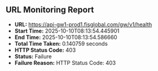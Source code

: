 ## URL Monitoring Report

- **URL:** https://api-gw1-prod1.fisglobal.com/gw/v1/health
- **Start Time:** 2025-10-10T08:13:54.445901
- **End Time:** 2025-10-10T08:13:54.586660
- **Total Time Taken:** 0.140759 seconds
- **HTTP Status Code:** 403
- **Status:** Failure
- **Failure Reason:** HTTP Status Code: 403
